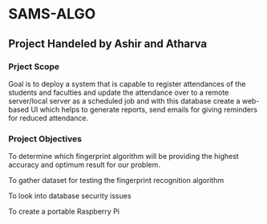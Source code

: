 # SAMS-ALGO
## Project Handeled by Ashir and Atharva
### Prject Scope
Goal is to deploy a system that is capable to register attendances of the
students and faculties and update the attendance over to a remote server/local
server as a scheduled job and with this database create a web-based UI which
helps to generate reports, send emails for giving reminders for reduced
attendance.
### Project Objectives
To determine which fingerprint algorithm will be providing the highest accuracy and optimum result for our problem.

To gather dataset for testing the fingerprint recognition algorithm

To look into database security issues

To create a portable Raspberry Pi
